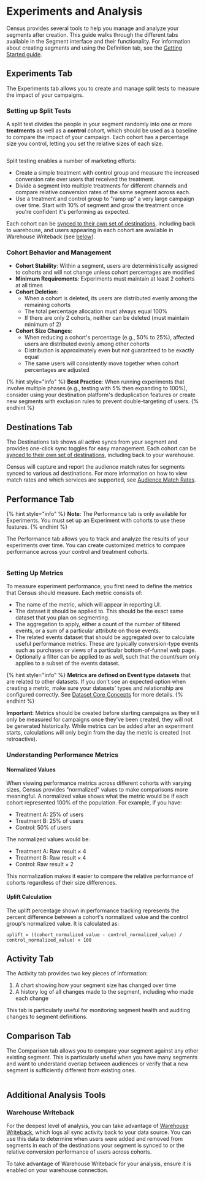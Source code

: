 # Experiments and Analysis

Census provides several tools to help you manage and analyze your segments after creation. This guide walks through the different tabs available in the Segment interface and their functionality. For information about creating segments and using the Definition tab, see the [Getting Started guide](../getting-started/).

## Experiments Tab

The Experiments tab allows you to create and manage split tests to measure the impact of your campaigns.

### Setting up Split Tests

A split test divides the people in your segment randomly into one or more **treatments** as well as a **control** cohort, which should be used as a baseline to compare the impact of your campaign. Each cohort has a percentage size you control, letting you set the relative sizes of each size.

<figure><img src="../../.gitbook/assets/Screenshot 2023-06-08 at 3.16.39 PM.png" alt=""><figcaption></figcaption></figure>

Split testing enables a number of marketing efforts:

* Create a simple treatment with control group and measure the increased conversion rate over users that received the treatment.&#x20;
* Divide a segment into multiple treatments for different channels and compare relative conversion rates of the same segment across each.
* Use a treatment and control group to "ramp up" a very large campaign over time. Start with 10% of segment and grow the treatment once you're confident it's performing as expected.

Each cohort can be [synced to their own set of destinations](../syncing-segments.md), including back to warehouse, and users appearing in each cohort are available in Warehouse Writeback (see [below](./#detailed-segment-performance)).

### Cohort Behavior and Management
* **Cohort Stability**: Within a segment, users are deterministically assigned to cohorts and will not change unless cohort percentages are modified
* **Minimum Requirements**: Experiments must maintain at least 2 cohorts at all times
* **Cohort Deletion**: 
  - When a cohort is deleted, its users are distributed evenly among the remaining cohorts
  - The total percentage allocation must always equal 100%
  - If there are only 2 cohorts, neither can be deleted (must maintain minimum of 2)
* **Cohort Size Changes**:
  - When reducing a cohort's percentage (e.g., 50% to 25%), affected users are distributed evenly among other cohorts
  - Distribution is approximately even but not guaranteed to be exactly equal
  - The same users will consistently move together when cohort percentages are adjusted

{% hint style="info" %}
**Best Practice**: When running experiments that involve multiple phases (e.g., testing with 5% then expanding to 100%), consider using your destination platform's deduplication features or create new segments with exclusion rules to prevent double-targeting of users.
{% endhint %}

## Destinations Tab

The Destinations tab shows all active syncs from your segment and provides one-click sync toggles for easy management. Each cohort can be [synced to their own set of destinations](../../basics/audience-hub/syncing-segments.md), including back to your warehouse.

Census will capture and report the audience match rates for segments synced to various ad destinations. For more information on how to view match rates and which services are supported, see [Audience Match Rates](audience-match-rates.md).

## Performance Tab

{% hint style="info" %}
**Note**: The Performance tab is only available for Experiments. You must set up an Experiment with cohorts to use these features.
{% endhint %}

The Performance tab allows you to track and analyze the results of your experiments over time. You can create customized metrics to compare performance across your control and treatment cohorts.

<figure><img src="../../.gitbook/assets/Snag_2f5839b5.png" alt=""><figcaption></figcaption></figure>


### Setting Up Metrics

To measure experiment performance, you first need to define the metrics that Census should measure. Each metric consists of:

* The name of the metric, which will appear in reporting UI.&#x20;
* The dataset it should be applied to. This should be the exact same dataset that you plan on segmenting.&#x20;
* The aggregation to apply, either a count of the number of filtered events, or a sum of a particular attribute on those events.
* The related events dataset that should be aggregated over to calculate useful performance metrics. These are typically conversion-type events such as purchases or views of a particular bottom-of-funnel web page.&#x20;
* Optionally a filter can be applied to as well, such that the count/sum only applies to a subset of the events dataset.&#x20;

{% hint style="info" %}
**Metrics are defined on Event type datasets** that are related to other datasets. If you don't see an expected option when creating a metric, make sure your datasets' types and relationship are configured correctly. See [Dataset Core Concepts](../../datasets/core-concepts/) for more details.
{% endhint %}

**Important**: Metrics should be created before starting campaigns as they will only be measured for campaigns once they've been created, they will not be generated historically. While metrics can be added after an experiment starts, calculations will only begin from the day the metric is created (not retroactive).

### Understanding Performance Metrics

#### Normalized Values
When viewing performance metrics across different cohorts with varying sizes, Census provides "normalized" values to make comparisons more meaningful. A normalized value shows what the metric would be if each cohort represented 100% of the population. For example, if you have:

* Treatment A: 25% of users
* Treatment B: 25% of users
* Control: 50% of users

The normalized values would be:
* Treatment A: Raw result × 4
* Treatment B: Raw result × 4
* Control: Raw result × 2

This normalization makes it easier to compare the relative performance of cohorts regardless of their size differences.

#### Uplift Calculation
The uplift percentage shown in performance tracking represents the percent difference between a cohort's normalized value and the control group's normalized value. It is calculated as:

```
uplift = ((cohort_normalized_value - control_normalized_value) / control_normalized_value) × 100
```

## Activity Tab

The Activity tab provides two key pieces of information:
1. A chart showing how your segment size has changed over time
2. A history log of all changes made to the segment, including who made each change

This tab is particularly useful for monitoring segment health and auditing changes to segment definitions.

## Comparison Tab

The Comparison tab allows you to compare your segment against any other existing segment. This is particularly useful when you have many segments and want to understand overlap between audiences or verify that a new segment is sufficiently different from existing ones.

<figure><img src="../../.gitbook/assets/760-b937f5942ce3a9913c2afc4267cebcde96975ff5.gif" alt=""><figcaption></figcaption></figure>

## Additional Analysis Tools

### Warehouse Writeback

For the deepest level of analysis, you can take advantage of [Warehouse Writeback](../../syncs/sync-monitoring/warehouse-writeback.md), which logs all sync activity back to your data source. You can use this data to determine when users were added and removed from segments in each of the destinations your segment is synced to or the relative conversion performance of users across cohorts.&#x20;

To take advantage of Warehouse Writeback for your analysis, ensure it is enabled on your warehouse connection.
